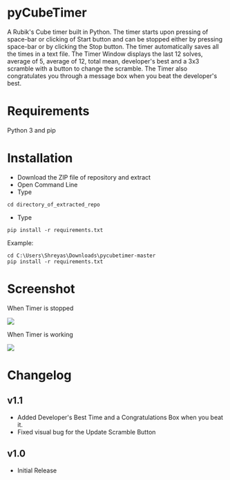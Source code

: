 # pyCubeTimer
A Rubik's Cube timer built in Python. The timer starts upon pressing of space-bar or clicking of Start button and can be stopped either by pressing space-bar or by clicking the Stop button. The timer automatically saves all the times in a text file. The Timer Window displays the last 12 solves, average of 5, average of 12, total mean, developer's best and a 3x3 scramble with a button to change the scramble.
The Timer also congratulates you through a message box when you beat the developer's best.

# Requirements
Python 3 and pip

# Installation
* Download the ZIP file of repository and extract
* Open Command Line
* Type
```
cd directory_of_extracted_repo
```
* Type 
```
pip install -r requirements.txt
```

Example:
```
cd C:\Users\Shreyas\Downloads\pycubetimer-master
pip install -r requirements.txt
```

# Screenshot
When Timer is stopped
  
![](https://raw.githubusercontent.com/sggts04/pycubetimer/master/screenshots/screenshot.PNG)

When Timer is working
  
![](https://raw.githubusercontent.com/sggts04/pycubetimer/master/screenshots/screenshot.PNG)

# Changelog

## v1.1
* Added Developer's Best Time and a Congratulations Box when you beat it.
* Fixed visual bug for the Update Scramble Button

## v1.0
* Initial Release
